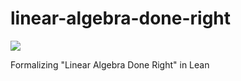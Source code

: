 # linear-algebra-done-right

![](https://github.com/Vilin97/linear-algebra-done-right/workflows/continuous%20integration/badge.svg?branch=master)

Formalizing "Linear Algebra Done Right" in Lean
